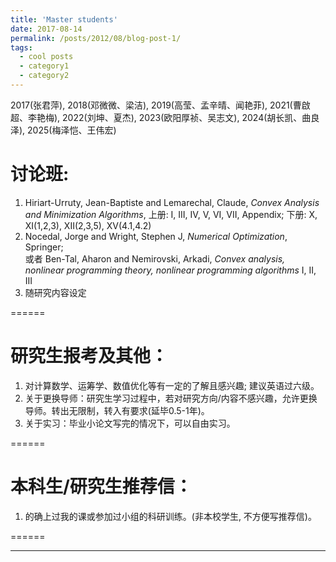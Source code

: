```yaml
---
title: 'Master students'
date: 2017-08-14
permalink: /posts/2012/08/blog-post-1/
tags:
  - cool posts
  - category1
  - category2
---
```


2017(张君萍), 2018(邓微微、梁洁), 2019(高莹、孟辛晴、闻艳菲), 2021(曹啟超、李艳梅), 2022(刘坤、夏杰), 2023(欧阳厚祯、吴志文), 2024(胡长凯、曲良泽), 2025(梅泽恺、王伟宏)

讨论班: 
======
1. Hiriart-Urruty, Jean-Baptiste and Lemarechal, Claude, <i>Convex Analysis and Minimization Algorithms</i>, 上册: I, III, IV, V, VI, VII, Appendix;  下册: X,   XI(1,2,3),  XII(2,3,5),  XV(4.1,4.2)<br>   
2. Nocedal, Jorge and Wright, Stephen J, <i>Numerical Optimization</i>, Springer; <br>
或者 Ben-Tal, Aharon and Nemirovski, Arkadi, <i>Convex analysis, nonlinear programming theory, nonlinear programming algorithms</i> I, II, III<br>
3. 随研究内容设定<br>

======


研究生报考及其他：
======
1. 对计算数学、运筹学、数值优化等有一定的了解且感兴趣; 建议英语过六级。<br>   
2. 关于更换导师：研究生学习过程中，若对研究方向/内容不感兴趣，允许更换导师。转出无限制，转入有要求(延毕0.5-1年)。<br>
3. 关于实习：毕业小论文写完的情况下，可以自由实习。<br>

======

本科生/研究生推荐信：
======
1. 的确上过我的课或参加过小组的科研训练。(非本校学生, 不方便写推荐信)。<br>   

======

------
